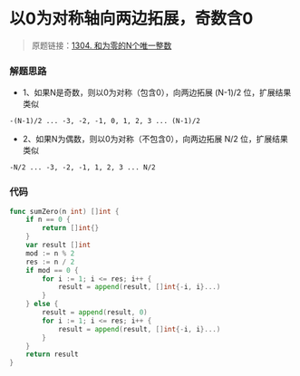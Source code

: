 # 以0为对称轴向两边拓展，奇数含0

> 原题链接：[1304. 和为零的N个唯一整数](https://leetcode-cn.com/problems/find-n-unique-integers-sum-up-to-zero/)


### 解题思路
* 1、如果N是奇数，则以0为对称（包含0），向两边拓展 (N-1)/2 位，扩展结果类似
```
-(N-1)/2 ... -3, -2, -1, 0, 1, 2, 3 ... (N-1)/2
```
* 2、如果N为偶数，则以0为对称（不包含0），向两边拓展 N/2 位，扩展结果类似
```
-N/2 ... -3, -2, -1, 1, 2, 3 ... N/2
```

### 代码

```go
func sumZero(n int) []int {
	if n == 0 {
		return []int{}
	}
	var result []int
	mod := n % 2
	res := n / 2
	if mod == 0 {
		for i := 1; i <= res; i++ {
			result = append(result, []int{-i, i}...)
		}
	} else {
		result = append(result, 0)
		for i := 1; i <= res; i++ {
			result = append(result, []int{-i, i}...)
		}
	}
	return result
}
```
